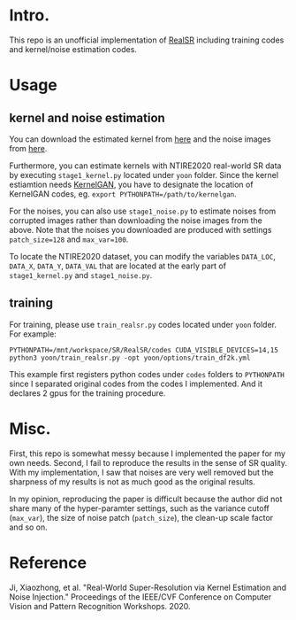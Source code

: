 # Intro.

This repo is an unofficial implementation of [RealSR](https://github.com/jixiaozhong/RealSR) including training codes and kernel/noise estimation codes.

# Usage

## kernel and noise estimation

You can download the estimated kernel from [here](https://sianalytics-my.sharepoint.com/:u:/g/personal/yoon28_si-analytics_ai/EVr8bcSAy4lIlTA14L7TClMBmfjQop-MpnM4Y_XFgKqoWA?e=kO4uyB) and the noise images from [here](https://sianalytics-my.sharepoint.com/:u:/g/personal/yoon28_si-analytics_ai/EVm7nV1BekFJtd6xr75sEJQBhY2FdQqIW1o3bZkVv4DEtA?e=ZhhqEB).

Furthermore, you can estimate kernels with NTIRE2020 real-world SR data by executing `stage1_kernel.py` located under `yoon` folder.
Since the kernel estiamtion needs [KernelGAN](https://github.com/sefibk/KernelGAN), you have to designate the location of KernelGAN codes, eg. `export PYTHONPATH=/path/to/kernelgan`.

For the noises, you can also use `stage1_noise.py` to estimate noises from corrupted images rather than downloading the noise images from the above.
Note that the noises you downloaded are produced with settings `patch_size=128` and `max_var=100`.

To locate the NTIRE2020 dataset, you can modify the variables `DATA_LOC`, `DATA_X`, `DATA_Y`, `DATA_VAL` that are located at the early part of `stage1_kernel.py` and `stage1_noise.py`.

## training

For training, please use `train_realsr.py` codes located under `yoon` folder.
For example:

```
PYTHONPATH=/mnt/workspace/SR/RealSR/codes CUDA_VISIBLE_DEVICES=14,15 python3 yoon/train_realsr.py -opt yoon/options/train_df2k.yml
```

This example first registers python codes under `codes` folders to `PYTHONPATH` since I separated original codes from the codes I implemented. And it declares 2 gpus for the training procedure.

# Misc.

First, this repo is somewhat messy because I implemented the paper for my own needs. Second, I fail to reproduce the results in the sense of SR quality. With my implementation, I saw that noises are very well removed but the sharpness of my results is not as much good as the original results.

In my opinion, reproducing the paper is difficult because the author did not share many of the hyper-paramter settings, such as the variance cutoff (`max_var`), the size of noise patch (`patch_size`), the clean-up scale factor and so on.

# Reference

Ji, Xiaozhong, et al. "Real-World Super-Resolution via Kernel Estimation and Noise Injection." Proceedings of the IEEE/CVF Conference on Computer Vision and Pattern Recognition Workshops. 2020.